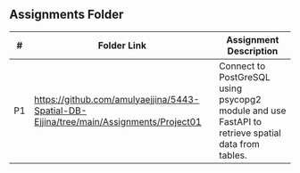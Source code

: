 ##  Assignments Folder

|   #   | Folder Link | Assignment Description |
| :---: | ----------- | ---------------------- |
|    P1  |     https://github.com/amulyaejjina/5443-Spatial-DB-Ejjina/tree/main/Assignments/Project01        |         Connect to PostGreSQL using psycopg2 module and use FastAPI to retrieve spatial data from tables.  |

